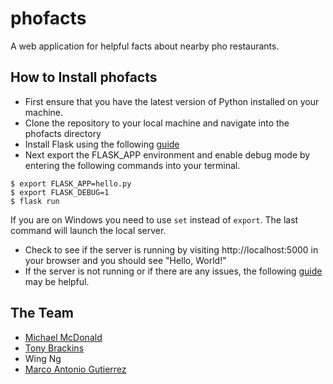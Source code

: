# phofacts
A web application for helpful facts about nearby pho restaurants.

## How to Install phofacts
- First ensure that you have the latest version of Python installed on your machine.
- Clone the repository to your local machine and navigate into the phofacts directory
- Install Flask using the following [guide](http://flask.pocoo.org/docs/0.12/installation/#installation)
- Next export the FLASK_APP environment and enable debug mode by entering the following commands into your terminal.
```
$ export FLASK_APP=hello.py
$ export FLASK_DEBUG=1
$ flask run
```
If you are on Windows you need to use `set` instead of `export`.
The last command will launch the local server.
- Check to see if the server is running by visiting http://localhost:5000 in your browser and you should see "Hello, World!"
- If the server is not running or if there are any issues, the following [guide](http://flask.pocoo.org/docs/0.12/quickstart/#quickstart) may be helpful.

## The Team
- [Michael McDonald](https://github.com/miker-mcd)
- [Tony Brackins](https://github.com/mrbrackins)
- Wing Ng
- [Marco Antonio Gutierrez](https://github.com/MarcoGutierrez)
